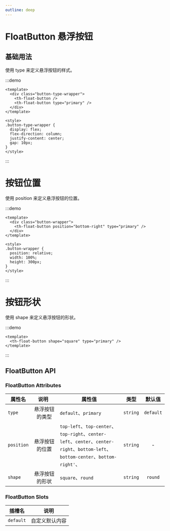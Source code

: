 ```yaml
---
outline: deep
---
```


<script setup>
import '../packages/style/index.scss'
</script>

# FloatButton 悬浮按钮

## 基础用法

使用 type 来定义悬浮按钮的样式。

:::demo

```vue
<template>
  <div class="button-type-wrapper">
    <th-float-button />
    <th-float-button type="primary" />
  </div>
</template>

<style>
.button-type-wrapper {
  display: flex;
  flex-direction: column;
  justify-content: center;
  gap: 10px;
}
</style>
```

:::

# 按钮位置

使用 position 来定义悬浮按钮的位置。

:::demo

```vue
<template>
  <div class="button-wrapper">
    <th-float-button position="bottom-right" type="primary" />
  </div>
</template>

<style>
.button-wrapper {
  position: relative;
  width: 100%;
  height: 300px;
}
</style>
```

:::

# 按钮形状

使用 shape 来定义悬浮按钮的形状。

:::demo

```vue
<template>
  <th-float-button shape="square" type="primary" />
</template>
```

:::

## FloatButton API

### FloatButton Attributes

| 属性名     | <div style="width:60px">说明</div> | 属性值                                                                                                                            |   类型   |  默认值   |
| ---------- | :--------------------------------: | --------------------------------------------------------------------------------------------------------------------------------- | :------: | :-------: |
| `type`     |           悬浮按钮的类型           | `default`、`primary`                                                                                                              | `string` | `default` |
| `position` |           悬浮按钮的位置           | `top-left`、`top-center`、`top-right`、`center-left`、`center`、`center-right`、`bottom-left`、`bottom-center`、`bottom-right'`、 | `string` |     -     |
| `shape`    |           悬浮按钮的形状           | `square`、`round`                                                                                                                 | `string` |  `round`  |

### FloatButton Slots

| 插槽名    | 说明           |
| --------- | -------------- |
| `default` | 自定义默认内容 |
